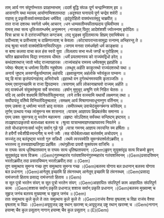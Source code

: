

  
ताम् आर्य गण संपूर्णाम्भरतः प्रग्रहाम्सभाम् ।ददर्श बुद्धि संपन्नः पूर्ण चन्द्राम्निशाम् इव  ॥   
आसनानि यथा म्यायम् आर्याणाम्विशताम्तदा ।अदृश्यत घनापाये पूर्ण चन्द्रेव शर्वरी  ॥   
राज्ञस् तु प्रकृतीःसर्वाःसमग्राःप्रेक्ष्य धर्मवित् ।इदंपुरोहितो वाक्यंभरतंमृदु चाब्रवीत्  ॥   
तात राजा दशरथः स्वर्गतो धर्मम् आचरन् ।धन धाम्यवतीम्स्फीताम्प्रदाय पृथिवीम्तव  ॥   
रामस् तथा सत्य धृतिःसताम्धर्मम् अनुस्मरन् ।नाजहात् पितुर् आदेशंशशी ज्योत्स्नाम् इवोदितः  ॥   
पित्रा भ्रात्रा च ते दत्तंराज्यंनिहत कण्टकम् ।तद् भुङ्क्ष्व मुदितामात्यः क्षिप्रम् एवाभिषेचय  ॥   
उदीच्याश् च प्रतीच्याश् च दाक्षिणात्याश् च केवलाः ।कोट्यापरान्ताःसामुद्रा रत्नाम्य् अभिहरन्तु ते  ॥   
तच् श्रुत्वा भरतो वाक्यंशोकेनाभिपरिप्लुतः ।जगाम मनसा रामंधर्मज्ञो धर्म काङ्क्षया  ॥   
स बाष्प कलया वाचा कल हंस स्वरो युवा ।विललाप सभा मध्ये जगर्हे च पुरोहितम्  ॥   
चरित ब्रह्मचर्यस्य विद्या स्नातस्य धीमतः ।धर्मे प्रयतमानस्य को राज्यंमद्विधो हरेत्  ॥   
कथंदशरथाज् जातो भवेद् राज्यापहारकः ।राज्यंचाहंच रामस्य धर्मंवक्तुम् इहार्हसि  ॥   
ज्येष्ठः श्रेष्ठश् च धर्मात्मा दिलीप नहुषोपमः ।लब्धुम् अर्हति काकुत्स्थो राज्यंदशरथो यथा  ॥   
अनार्य जुष्टम् अस्वर्ग्यंकुर्याम्पापम् अहंयदि ।इक्ष्वाकूणाम् अहंलोके भवेयंकुल पाम्सनः  ॥   
यद्द् हि मात्रा कृतंपापंनाहंतद् अभिरोचये ।इहस्थो वन दुर्गस्थंनमस्यामि कृताञ्जलिः  ॥   
रामम् एवानुगच्छामि स राजा द्विपदाम्वरः ।त्रयाणाम् अपि लोकानाम्राघवो राज्यम् अर्हति  ॥   
तद् वाक्यंधर्म संयुक्तंश्रुत्वा सर्वे सभासदः ।हर्षान् मुमुचुर् अश्रूणि रामे निहित चेतसः  ॥   
यदि त्व् आर्यंन शक्ष्यामि विनिवर्तयितुम्वनात् ।वने तत्रैव वत्स्यामि यथार्यो लक्ष्मणस् तथा  ॥   
सर्वोपायंतु वर्तिष्ये विनिवर्तयितुम्बलात् ।समक्षम् आर्य मिश्राणाम्साधूनाम्गुण वर्तिनाम्  ॥   
एवम् उक्त्वा तु धर्मात्मा भरतो भ्रातृ वत्सलः ।समीपस्थम् उवाचेदंसुमन्त्रंमन्त्र कोविदम्  ॥   
तूर्णम् उत्थाय गच्छ त्वंसुमन्त्र मम शासनात् ।यात्राम् आज्ञापय क्षिप्रंबलंचैव समानय  ॥   
एवम् उक्तः सुमन्त्रस् तु भरतेन महात्मना ।प्रहृष्टः सोऽदिशत् सर्वंयथा सन्दिष्टम् इष्टवत्  ॥   
ताःप्रहृष्टाःप्रकृतयो बलाध्यक्षा बलस्य च ।श्रुत्वा यात्राम्समाज्ञप्ताम्राघवस्य निवर्तने  ॥   
ततो योधाङ्गनाःसर्वा भर्तॄन् सर्वान् गृहे गृहे ।यात्रा गमनम् आज्ञाय त्वरयन्ति स्म हर्षिताः  ॥   
ते हयैर्गो रथैःशीघ्रैःस्यन्दनैश् च मनो जवैः ।सह योधैर्बलाध्यक्षा बलंसर्वम् अचोदयन्  ॥   
सज्जंतु तद् बलंदृष्ट्वा भरतो गुरु सन्निधौ ।रथंमे त्वरयस्वेति सुमन्त्रंपार्श्वतोऽब्रवीत्  ॥   
भरतस्य तु तस्याज्ञाम्प्रतिगृह्य प्रहर्षितः ।रथंगृहीत्वा प्रययौ युक्तंपरम वाजिभिः  ॥   
स राघवः सत्य धृतिष्प्रतापवान् स राघवः सत्य धृतिष्प्रतापवान् ।(Gem)ब्रुवन् सुयुक्तंदृढ सत्य विक्रमो ब्रुवन् सुयुक्तंदृढ सत्य विक्रमः ।(Gem)गुरुम्महारंय गतंयशस्विनंगुरुम्महारंय गतंयशस्विनम् ।(Gem)प्रसादयिष्यन् भरतोऽब्रवीत् तदा प्रसादयिष्यन् भरतोऽब्रवीत् तदा  ॥ (Gem)  
तूण समुत्थाय सुमन्त्र गच्छ तूण समुत्थाय सुमन्त्र गच्छ ।(Gem)बलस्य योगाय बल प्रधानान् बलस्य योगाय बल प्रधानान् ।(Gem)आनेतुम् इच्छामि हि तंवनस्थम् आनेतुम् इच्छामि हि तंवनस्थम् ।(Gem)प्रसाद्य रामंजगतो हिताय प्रसाद्य रामंजगतो हिताय  ॥ (Gem)  
स सूत पुत्रो भरतेन संयग् स सूत पुत्रो भरतेन संयग् ।(Gem)आज्ञापितः संपरिपूर्ण काम आज्ञापितः संपरिपूर्ण कामः ।(Gem)शशास सर्वान् प्रकृति प्रधानाञ् शशास सर्वान् प्रकृति प्रधानान् ।(Gem)बलस्य मुख्याम्श् च सुहृज् जनंच बलस्य मुख्याम्श् च सुहृज् जनंच  ॥ (Gem)  
ततः समुत्थाय कुले कुले ते ततः समुत्थाय कुले कुले ते ।(Gem)राजंय वैश्या वृषलाश् च विप्रा राजंय वैश्या वृषलाश् च विप्राः ।(Gem)अयूयुजन्न् उष्ट्र रथान् खराम्श् च;अयूयुजन्न् उष्ट्र रथान् खराम्श् च ।(Gem)नागान् हयाम्श् चैव कुल प्रसूतान् नागान् हयाम्श् चैव कुल प्रसूतान्  ॥ (E)(Gem)  
